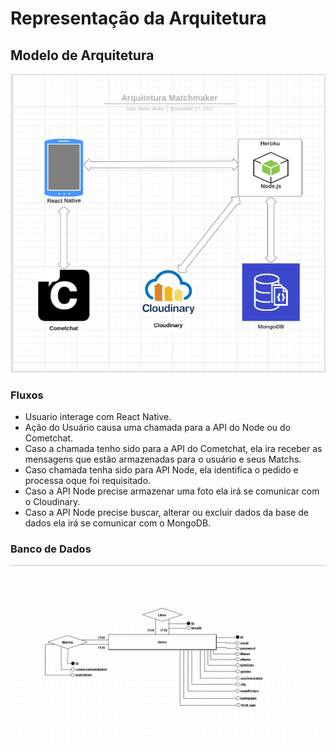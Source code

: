 # Representação da Arquitetura

## Modelo de Arquitetura
![](.gitbook/assets/arquitetura.PNG)

### Fluxos
- Usuario interage com React Native.
- Ação do Usuário causa uma chamada para a API do Node ou do Cometchat.
- Caso a chamada tenho sido para a API do Cometchat, ela ira receber as mensagens que estão armazenadas para o usuário e seus Matchs.
- Caso chamada tenha sido para API Node, ela identifica o pedido e processa oque foi requisitado.
- Caso a API Node precise armazenar uma foto ela irá se comunicar com o Cloudinary.
- Caso a API Node precise buscar, alterar ou excluir dados da base de dados ela irá se comunicar com o MongoDB.

### Banco de Dados
![](.gitbook/assets/modelobd.PNG)


